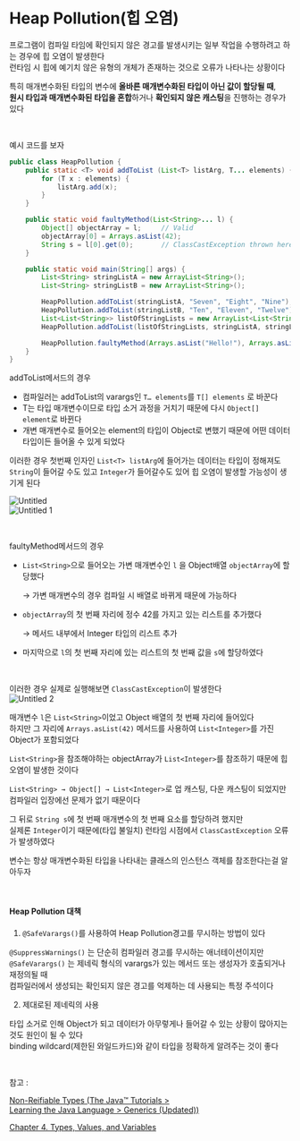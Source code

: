 # Heap Pollution(힙 오염)



프로그램이 컴파일 타임에 확인되지 않은 경고를 발생시키는 일부 작업을 수행하려고 하는 경우에 힙 오염이 발생한다  
런타임 시 힙에 예기치 않은 유형의 개체가 존재하는 것으로 오류가 나타나는 상황이다  

특히 매개변수화된 타입의 변수에 **올바른 매개변수화된 타입이 아닌 값이 할당될 때**,  
**원시 타입과 매개변수화된 타입을 혼합**하거나 **확인되지 않은 캐스팅**을 진행하는 경우가 있다  

<br>

예시 코드를 보자

```java
public class HeapPollution {
    public static <T> void addToList (List<T> listArg, T... elements) {
        for (T x : elements) {
            listArg.add(x);
        }
    }

    public static void faultyMethod(List<String>... l) {
        Object[] objectArray = l;     // Valid
        objectArray[0] = Arrays.asList(42);
        String s = l[0].get(0);       // ClassCastException thrown here
    }

    public static void main(String[] args) {
        List<String> stringListA = new ArrayList<String>();
        List<String> stringListB = new ArrayList<String>();

        HeapPollution.addToList(stringListA, "Seven", "Eight", "Nine");
        HeapPollution.addToList(stringListB, "Ten", "Eleven", "Twelve");
        List<List<String>> listOfStringLists = new ArrayList<List<String>>();
        HeapPollution.addToList(listOfStringLists, stringListA, stringListB);

        HeapPollution.faultyMethod(Arrays.asList("Hello!"), Arrays.asList("World!"));
    }
}
```

addToList메서드의 경우  

- 컴파일러는 addToList의 varargs인 `T… elements`를 `T[] elements` 로 바꾼다
- T는 타입 매개변수이므로 타입 소거 과정을 거치기 때문에 다시 `Object[] element`로 바뀐다
- 개변 매개변수로 들어오는 element의 타입이 Object로 변했기 때문에 어떤 데이터 타입이든 들어올 수 있게 되었다  

이러한 경우 첫번째 인자인 `List<T> listArg`에 들어가는 데이터는 타입이 정해져도  
`String`이 들어갈 수도 있고 `Integer`가 들어갈수도 있어 힙 오염이 발생할 가능성이 생기게 된다  

![Untitled](https://user-images.githubusercontent.com/119831581/227905876-576d5de7-a1b1-41d9-bb3d-3d0c53215a89.png)  
![Untitled 1](https://user-images.githubusercontent.com/119831581/227905898-8a31f8cd-a055-4be0-b8cc-4d53056b1671.png)  

<br>

faultyMethod메서드의 경우

- `List<String>`으로 들어오는 가변 매개변수인  `l` 을 Object배열 `objectArray`에 할당했다  
    
    → 가변 매개변수의 경우 컴파일 시 배열로 바뀌게 때문에 가능하다
    
- `objectArray`의 첫 번째 자리에 정수 42를 가지고 있는 리스트를 추가했다  
    
    → 메서드 내부에서 Integer 타입의 리스트 추가
    
- 마지막으로 `l`의 첫 번째 자리에 있는 리스트의 첫 번째 값을 `s`에 할당하였다  

<br> 

이러한 경우 실제로 실행해보면 `ClassCastException`이 발생한다  
![Untitled 2](https://user-images.githubusercontent.com/119831581/227905959-2703a709-a0c0-4bb1-9333-575716675dc0.png)  

매개변수 `l`은 `List<String>`이었고 Object 배열의 첫 번째 자리에 들어있다  
하지만 그 자리에 `Arrays.asList(42)` 메서드를 사용하여 `List<Integer>`를 가진 Object가 포함되었다  

`List<String>`을 참조해야하는 objectArray가 `List<Integer>`를 참조하기 때문에 힙 오염이 발생한 것이다  

`List<String> → Object[] → List<Integer>`로 업 캐스팅, 다운 캐스팅이 되었지만 컴파일러 입장에선 문제가 없기 때문이다  

그 뒤로 `String s`에 첫 번째 매개변수의 첫 번째 요소를 할당하려 했지만  
실제론 `Integer`이기 때문에(타입 불일치) 런타임 시점에서 `ClassCastException` 오류가 발생하였다  

변수는 항상 매개변수화된 타입을 나타내는 클래스의 인스턴스 객체를 참조한다는걸 알아두자  

<br> 

#### Heap Pollution 대책

1. `@SafeVarargs()`를 사용하여 Heap Pollution경고를 무시하는 방법이 있다

`@SuppressWarnings()` 는 단순히 컴파일러 경고를 무시하는 애너테이션이지만  
`@SafeVarargs()` 는 제네릭 형식의 varargs가 있는 메서드 또는 생성자가 호출되거나 재정의될 때   
컴파일러에서 생성되는 확인되지 않은 경고를 억제하는 데 사용되는 특정 주석이다  

2. 제대로된 제네릭의 사용

타입 소거로 인해 Object가 되고 데이터가 아무렇게나 들어갈 수 있는 상황이 많아지는 것도 원인이 될 수 있다  
binding wildcard(제한된 와일드카드)와 같이 타입을 정확하게 알려주는 것이 좋다  

<br> 

참고 : 

[Non-Reifiable Types (The Java™ Tutorials >        
            Learning the Java Language > Generics (Updated))](https://docs.oracle.com/javase/tutorial/java/generics/nonReifiableVarargsType.html)  

[Chapter 4. Types, Values, and Variables](https://docs.oracle.com/javase/specs/jls/se8/html/jls-4.html#jls-4.12.2)  
